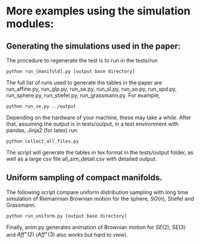 # More examples using the simulation modules:
## Generating the simulations used in the paper:

The procedure to regenerate the test is to run in the tests/run
```
python run_[manifold].py [output base directory]
```
The full list of runs used to generate the tables in the paper are
run_affine.py, run_glp.py, run_se.py, run_sl.py, run_so.py, run_spd.py, run_sphere.py, run_stiefel.py, run_grassmann.py. For example,
```
python run_se.py ../output
```
Depending on the hardware of your machine, these may take a while. After that, assuming the output is in tests/output, in a test environment with pandas, Jinja2 (for latex) run
```
python collect_all_files.py
```
The script will generate the tables in tex format in the tests/output folder, as well as a large csv file all_sim_detail.csv with detailed output.

## Uniform sampling of compact manifolds.
The following script compare uniform distribution sampling with long time simulation of Riemannian Brownian motion for the sphere, $SO(n)$, Stiefel and Grassmann.
```
python run_uniform.py [output base directory]
```

Finally, anim.py generates animation of Brownian motion for $SE(2$), $SE(3)$ and $Aff^+(2)$ ($Aff^+(3)$ also works but hard to view).

